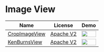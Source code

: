 Image View
=======
Name | License | Demo
--- | --- | ---
[CropImageView](https://github.com/edmodo/cropper) | [Apache V2](http://www.apache.org/licenses/LICENSE-2.0) | <img src="https://camo.githubusercontent.com/e4fde77bf41d4a60b234b4e268e5cfa8c17d9b6f/687474703a2f2f692e696d6775722e636f6d2f334668735467666c2e6a7067" width="100%">
[KenBurnsView](https://github.com/flavioarfaria/KenBurnsView) | [Apache V2](http://www.apache.org/licenses/LICENSE-2.0) | <img src="https://camo.githubusercontent.com/64d61cde0875bcfb1636821b2a121af56cc0ecca/687474703a2f2f7777772e70696374757265736861636b2e75732f696d616765732f31353532365f4b656e4275726e73566965772e676966" width="100%">
